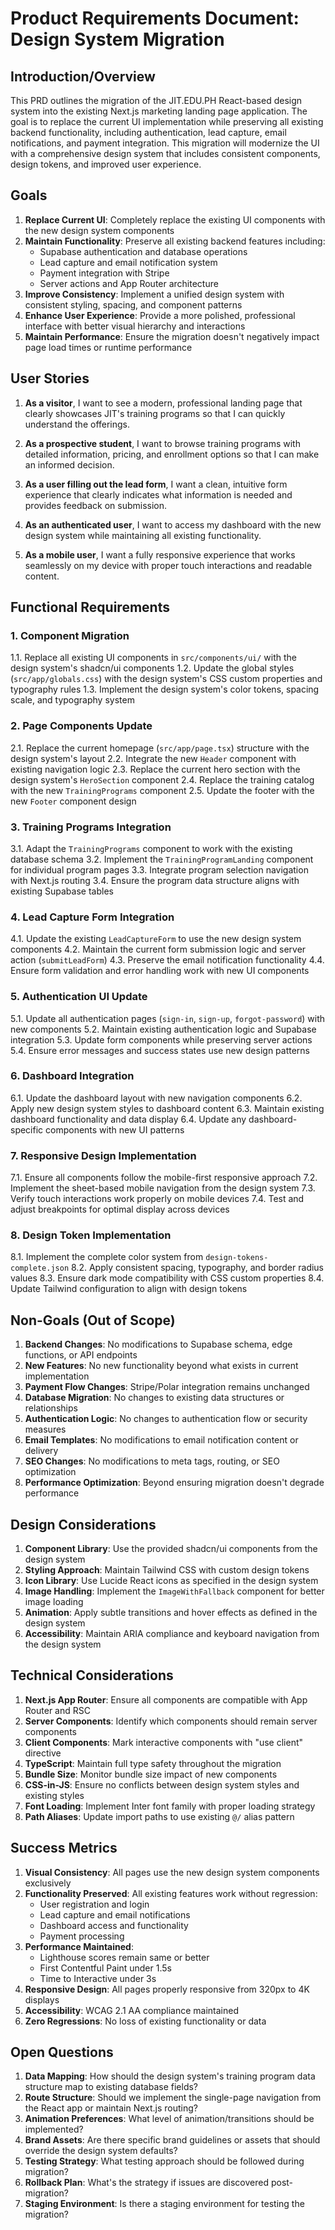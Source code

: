 # Product Requirements Document: Design System Migration

## Introduction/Overview

This PRD outlines the migration of the JIT.EDU.PH React-based design system into the existing Next.js marketing landing page application. The goal is to replace the current UI implementation while preserving all existing backend functionality, including authentication, lead capture, email notifications, and payment integration. This migration will modernize the UI with a comprehensive design system that includes consistent components, design tokens, and improved user experience.

## Goals

1. **Replace Current UI**: Completely replace the existing UI components with the new design system components
2. **Maintain Functionality**: Preserve all existing backend features including:
   - Supabase authentication and database operations
   - Lead capture and email notification system
   - Payment integration with Stripe
   - Server actions and App Router architecture
3. **Improve Consistency**: Implement a unified design system with consistent styling, spacing, and component patterns
4. **Enhance User Experience**: Provide a more polished, professional interface with better visual hierarchy and interactions
5. **Maintain Performance**: Ensure the migration doesn't negatively impact page load times or runtime performance

## User Stories

1. **As a visitor**, I want to see a modern, professional landing page that clearly showcases JIT's training programs so that I can quickly understand the offerings.

2. **As a prospective student**, I want to browse training programs with detailed information, pricing, and enrollment options so that I can make an informed decision.

3. **As a user filling out the lead form**, I want a clean, intuitive form experience that clearly indicates what information is needed and provides feedback on submission.

4. **As an authenticated user**, I want to access my dashboard with the new design system while maintaining all existing functionality.

5. **As a mobile user**, I want a fully responsive experience that works seamlessly on my device with proper touch interactions and readable content.

## Functional Requirements

### 1. Component Migration
1.1. Replace all existing UI components in `src/components/ui/` with the design system's shadcn/ui components
1.2. Update the global styles (`src/app/globals.css`) with the design system's CSS custom properties and typography rules
1.3. Implement the design system's color tokens, spacing scale, and typography system

### 2. Page Components Update
2.1. Replace the current homepage (`src/app/page.tsx`) structure with the design system's layout
2.2. Integrate the new `Header` component with existing navigation logic
2.3. Replace the current hero section with the design system's `HeroSection` component
2.4. Replace the training catalog with the new `TrainingPrograms` component
2.5. Update the footer with the new `Footer` component design

### 3. Training Programs Integration
3.1. Adapt the `TrainingPrograms` component to work with the existing database schema
3.2. Implement the `TrainingProgramLanding` component for individual program pages
3.3. Integrate program selection navigation with Next.js routing
3.4. Ensure the program data structure aligns with existing Supabase tables

### 4. Lead Capture Form Integration
4.1. Update the existing `LeadCaptureForm` to use the new design system components
4.2. Maintain the current form submission logic and server action (`submitLeadForm`)
4.3. Preserve the email notification functionality
4.4. Ensure form validation and error handling work with new UI components

### 5. Authentication UI Update
5.1. Update all authentication pages (`sign-in`, `sign-up`, `forgot-password`) with new components
5.2. Maintain existing authentication logic and Supabase integration
5.3. Update form components while preserving server actions
5.4. Ensure error messages and success states use new design patterns

### 6. Dashboard Integration
6.1. Update the dashboard layout with new navigation components
6.2. Apply new design system styles to dashboard content
6.3. Maintain existing dashboard functionality and data display
6.4. Update any dashboard-specific components with new UI patterns

### 7. Responsive Design Implementation
7.1. Ensure all components follow the mobile-first responsive approach
7.2. Implement the sheet-based mobile navigation from the design system
7.3. Verify touch interactions work properly on mobile devices
7.4. Test and adjust breakpoints for optimal display across devices

### 8. Design Token Implementation
8.1. Implement the complete color system from `design-tokens-complete.json`
8.2. Apply consistent spacing, typography, and border radius values
8.3. Ensure dark mode compatibility with CSS custom properties
8.4. Update Tailwind configuration to align with design tokens

## Non-Goals (Out of Scope)

1. **Backend Changes**: No modifications to Supabase schema, edge functions, or API endpoints
2. **New Features**: No new functionality beyond what exists in current implementation
3. **Payment Flow Changes**: Stripe/Polar integration remains unchanged
4. **Database Migration**: No changes to existing data structures or relationships
5. **Authentication Logic**: No changes to authentication flow or security measures
6. **Email Templates**: No modifications to email notification content or delivery
7. **SEO Changes**: No modifications to meta tags, routing, or SEO optimization
8. **Performance Optimization**: Beyond ensuring migration doesn't degrade performance

## Design Considerations

1. **Component Library**: Use the provided shadcn/ui components from the design system
2. **Styling Approach**: Maintain Tailwind CSS with custom design tokens
3. **Icon Library**: Use Lucide React icons as specified in the design system
4. **Image Handling**: Implement the `ImageWithFallback` component for better image loading
5. **Animation**: Apply subtle transitions and hover effects as defined in the design system
6. **Accessibility**: Maintain ARIA compliance and keyboard navigation from the design system

## Technical Considerations

1. **Next.js App Router**: Ensure all components are compatible with App Router and RSC
2. **Server Components**: Identify which components should remain server components
3. **Client Components**: Mark interactive components with "use client" directive
4. **TypeScript**: Maintain full type safety throughout the migration
5. **Bundle Size**: Monitor bundle size impact of new components
6. **CSS-in-JS**: Ensure no conflicts between design system styles and existing styles
7. **Font Loading**: Implement Inter font family with proper loading strategy
8. **Path Aliases**: Update import paths to use existing `@/` alias pattern

## Success Metrics

1. **Visual Consistency**: All pages use the new design system components exclusively
2. **Functionality Preserved**: All existing features work without regression:
   - User registration and login
   - Lead capture and email notifications
   - Dashboard access and functionality
   - Payment processing
3. **Performance Maintained**: 
   - Lighthouse scores remain same or better
   - First Contentful Paint under 1.5s
   - Time to Interactive under 3s
4. **Responsive Design**: All pages properly responsive from 320px to 4K displays
5. **Accessibility**: WCAG 2.1 AA compliance maintained
6. **Zero Regressions**: No loss of existing functionality or data

## Open Questions

1. **Data Mapping**: How should the design system's training program data structure map to existing database fields?
2. **Route Structure**: Should we implement the single-page navigation from the React app or maintain Next.js routing?
3. **Animation Preferences**: What level of animation/transitions should be implemented?
4. **Brand Assets**: Are there specific brand guidelines or assets that should override the design system defaults?
5. **Testing Strategy**: What testing approach should be followed during migration?
6. **Rollback Plan**: What's the strategy if issues are discovered post-migration?
7. **Staging Environment**: Is there a staging environment for testing the migration?